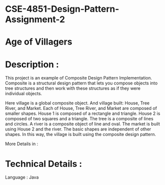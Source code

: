 # CSE-4851-Design-Pattern-Assignment-2
# Age of Villagers

# Description :
This project is an example of Composite Design Pattern Implementation. Composite is a structural design pattern that lets you compose objects into tree structures and then work with these structures as if they were individual objects.

Here village is a global composite object. And village built: House, Tree River, and Market. Each of House, Tree River, and Market are composed of smaller shapes. House 1 is composed of a rectangle and triangle. House 2 is composed of two squares and a triangle.  The tree is a composite of lines and circles. A river is a composite object of line and oval. The market is built using House 2 and the river. The basic shapes are independent of other shapes. In this way, the village is built using the composite design pattern.

More Details in : 

# Technical Details :
Language : Java


